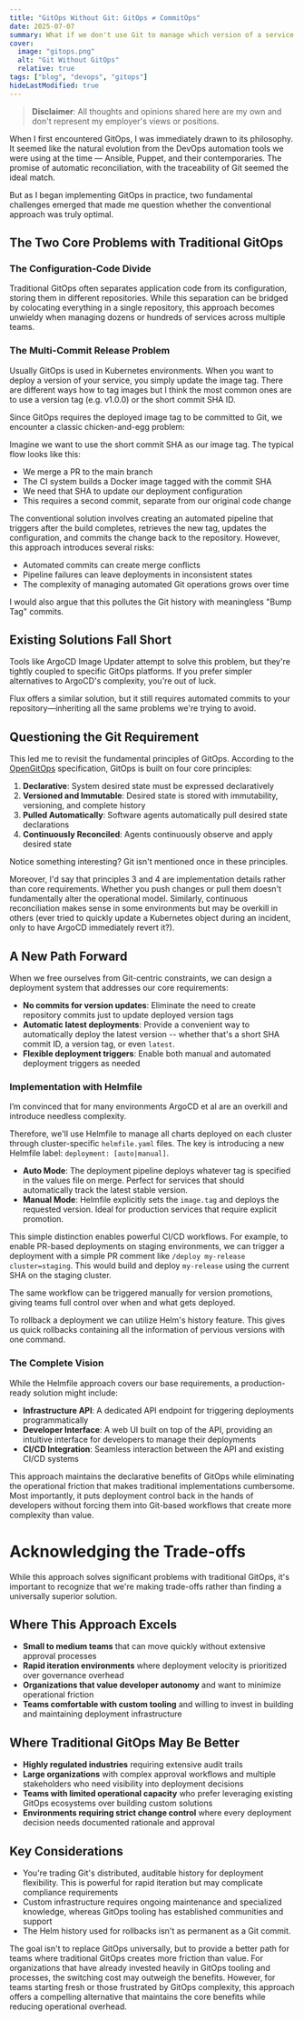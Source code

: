 ```yaml
---
title: "GitOps Without Git: GitOps ≠ CommitOps"
date: 2025-07-07
summary: What if we don't use Git to manage which version of a service is deployed in GitOps?
cover:
  image: "gitops.png"
  alt: "Git Without GitOps"
  relative: true
tags: ["blog", "devops", "gitops"]
hideLastModified: true
---
```


> **Disclaimer**: All thoughts and opinions shared here are my own and don't represent my employer's views or positions.

When I first encountered GitOps, I was immediately drawn to its philosophy. It seemed like the natural evolution from the DevOps automation tools we were using at the time — Ansible, Puppet, and their contemporaries. The promise of automatic reconciliation, with the traceability of Git seemed the ideal match.

But as I began implementing GitOps in practice, two fundamental challenges emerged that made me question whether the conventional approach was truly optimal.

## The Two Core Problems with Traditional GitOps

### The Configuration-Code Divide

Traditional GitOps often separates application code from its configuration, storing them in different repositories. While this separation can be bridged by colocating everything in a single repository, this approach becomes unwieldy when managing dozens or hundreds of services across multiple teams.

### The Multi-Commit Release Problem

Usually GitOps is used in Kubernetes environments. When you want to deploy a version of your service, you simply update the image tag. There are different ways how to tag images but I think the most common ones are to use a version tag (e.g. v1.0.0) or the short commit SHA ID.

Since GitOps requires the deployed image tag to be committed to Git, we encounter a classic chicken-and-egg problem:

Imagine we want to use the short commit SHA as our image tag. The typical flow looks like this:

- We merge a PR to the main branch
- The CI system builds a Docker image tagged with the commit SHA
- We need that SHA to update our deployment configuration
- This requires a second commit, separate from our original code change

The conventional solution involves creating an automated pipeline that triggers after the build completes, retrieves the new tag, updates the configuration, and commits the change back to the repository. However, this approach introduces several risks:

- Automated commits can create merge conflicts
- Pipeline failures can leave deployments in inconsistent states
- The complexity of managing automated Git operations grows over time

I would also argue that this pollutes the Git history with meaningless "Bump Tag" commits.

## Existing Solutions Fall Short

Tools like ArgoCD Image Updater attempt to solve this problem, but they're tightly coupled to specific GitOps platforms. If you prefer simpler alternatives to ArgoCD's complexity, you're out of luck.

Flux offers a similar solution, but it still requires automated commits to your repository—inheriting all the same problems we're trying to avoid.

## Questioning the Git Requirement

This led me to revisit the fundamental principles of GitOps. According to the [OpenGitOps](https://opengitops.dev/) specification, GitOps is built on four core principles:

1. **Declarative**: System desired state must be expressed declaratively
2. **Versioned and Immutable**: Desired state is stored with immutability, versioning, and complete history
3. **Pulled Automatically**: Software agents automatically pull desired state declarations
4. **Continuously Reconciled**: Agents continuously observe and apply desired state

Notice something interesting? Git isn't mentioned once in these principles.

Moreover, I'd say that principles 3 and 4 are implementation details rather than core requirements. Whether you push changes or pull them doesn't fundamentally alter the operational model. Similarly, continuous reconciliation makes sense in some environments but may be overkill in others (ever tried to quickly update a Kubernetes object during an incident, only to have ArgoCD immediately revert it?).

## A New Path Forward

When we free ourselves from Git-centric constraints, we can design a deployment system that addresses our core requirements:

- **No commits for version updates**: Eliminate the need to create repository commits just to update deployed version tags
- **Automatic latest deployments**: Provide a convenient way to automatically deploy the latest version -- whether that's a short SHA commit ID, a version tag, or even `latest`.
- **Flexible deployment triggers**: Enable both manual and automated deployment triggers as needed

### Implementation with Helmfile

I’m convinced that for many environments ArgoCD et al are an overkill and introduce needless complexity.

Therefore, we'll use Helmfile to manage all charts deployed on each cluster through cluster-specific `helmfile.yaml` files. The key is introducing a new Helmfile label: `deployment: [auto|manual]`.

- **Auto Mode**: The deployment pipeline deploys whatever tag is specified in the values file on merge. Perfect for services that should automatically track the latest stable version.
- **Manual Mode**: Helmfile explicitly sets the `image.tag` and deploys the requested version. Ideal for production services that require explicit promotion.

This simple distinction enables powerful CI/CD workflows. For example, to enable PR-based deployments on staging environments, we can trigger a deployment with a simple PR comment like `/deploy my-release cluster=staging`. This would build and deploy `my-release` using the current SHA on the staging cluster.

The same workflow can be triggered manually for version promotions, giving teams full control over when and what gets deployed.

To rollback a deployment we can utilize Helm's history feature. This gives us quick rollbacks containing all the information of pervious versions with one command.

### The Complete Vision

While the Helmfile approach covers our base requirements, a production-ready solution might include:

- **Infrastructure API**: A dedicated API endpoint for triggering deployments programmatically
- **Developer Interface**: A web UI built on top of the API, providing an intuitive interface for developers to manage their deployments
- **CI/CD Integration**: Seamless interaction between the API and existing CI/CD systems

This approach maintains the declarative benefits of GitOps while eliminating the operational friction that makes traditional implementations cumbersome. Most importantly, it puts deployment control back in the hands of developers without forcing them into Git-based workflows that create more complexity than value.

# Acknowledging the Trade-offs

While this approach solves significant problems with traditional GitOps, it's important to recognize that we're making trade-offs rather than finding a universally superior solution.

## Where This Approach Excels

- **Small to medium teams** that can move quickly without extensive approval processes
- **Rapid iteration environments** where deployment velocity is prioritized over governance overhead
- **Organizations that value developer autonomy** and want to minimize operational friction
- **Teams comfortable with custom tooling** and willing to invest in building and maintaining deployment infrastructure

## Where Traditional GitOps May Be Better

- **Highly regulated industries** requiring extensive audit trails
- **Large organizations** with complex approval workflows and multiple stakeholders who need visibility into deployment decisions
- **Teams with limited operational capacity** who prefer leveraging existing GitOps ecosystems over building custom solutions
- **Environments requiring strict change control** where every deployment decision needs documented rationale and approval

## Key Considerations

- You're trading Git's distributed, auditable history for deployment flexibility. This is powerful for rapid iteration but may complicate compliance requirements
- Custom infrastructure requires ongoing maintenance and specialized knowledge, whereas GitOps tooling has established communities and support
- The Helm history used for rollbacks isn't as permanent as a Git commit.

The goal isn't to replace GitOps universally, but to provide a better path for teams where traditional GitOps creates more friction than value. For organizations that have already invested heavily in GitOps tooling and processes, the switching cost may outweigh the benefits. However, for teams starting fresh or those frustrated by GitOps complexity, this approach offers a compelling alternative that maintains the core benefits while reducing operational overhead.
